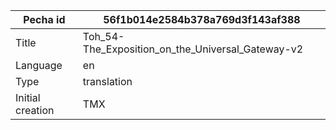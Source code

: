 |Pecha id | 56f1b014e2584b378a769d3f143af388
| --- | --- 
|Title | Toh_54-The_Exposition_on_the_Universal_Gateway-v2 
|Language | en
|Type | translation
|Initial creation | TMX